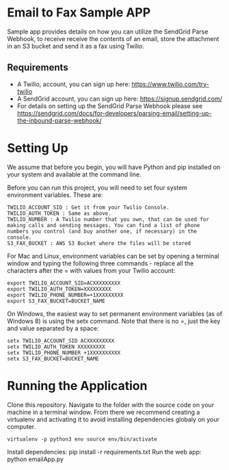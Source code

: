 # Email to Fax Sample APP
Sample app provides details on how you can utilize the SendGrid Parse Webhook, to receive receive the contents of an email, store the attachment in an S3 bucket and send it as a fax using Twilio.
## Requirements
* A Twilio, account, you can sign up here: https://www.twilio.com/try-twilio 
* A SendGrid account, you can sign up here: https://signup.sendgrid.com/
* For details on setting up the SendGrid Parse Webhook please see https://sendgrid.com/docs/for-developers/parsing-email/setting-up-the-inbound-parse-webhook/ 

# Setting Up
We assume that before you begin, you will have Python and pip installed on your system and available at the command line.

Before you can run this project, you will need to set four system environment variables. These are:

    TWILIO_ACCOUNT_SID : Get it from your Twilio Console.
    TWILIO_AUTH_TOKEN : Same as above.
    TWILIO_NUMBER : A Twilio number that you own, that can be used for making calls and sending messages. You can find a list of phone numbers you control (and buy another one, if necessary) in the console.
    S3_FAX_BUCKET : AWS S3 Bucket where the files will be stored

For Mac and Linux, environment variables can be set by opening a terminal window and typing the following three commands - replace all the characters after the = with values from your Twilio account:

    export TWILIO_ACCOUNT_SID=ACXXXXXXXXX
    export TWILIO_AUTH_TOKEN=XXXXXXXXX
    export TWILIO_PHONE_NUMBER=+1XXXXXXXXX
    export S3_FAX_BUCKET=BUCKET_NAME

On Windows, the easiest way to set permanent environment variables (as of Windows 8) is using the setx command. Note that there is no =, just the key and value separated by a space:

    setx TWILIO_ACCOUNT_SID ACXXXXXXXXX
    setx TWILIO_AUTH_TOKEN XXXXXXXXX
    setx TWILIO_PHONE_NUMBER +1XXXXXXXXXX
    setx S3_FAX_BUCKET=BUCKET_NAME
    
# Running the Application

Clone this repository. Navigate to the folder with the source code on your machine in a terminal window.
From there we recommend creating a virtualenv and activating it to avoid installing dependencies globaly on your computer.

    virtualenv -p python3 env source env/bin/activate
Install dependencies:
    pip install -r requirements.txt
    Run the web app: python emailApp.py
